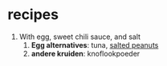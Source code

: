 # recipes
1. With egg, sweet chili sauce, and salt
	1. **Egg alternatives**: tuna, [salted peanuts](https://www.reddit.com/r/AskRedditFood/comments/1ay38sy/what_would_go_with_my_peanut_rice/)
	2. **andere kruiden**: knoflookpoeder